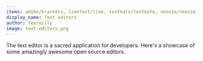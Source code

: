 ```yaml
---
items: adobe/brackets, limetext/lime, textmate/textmate, neovim/neovim, sharelatex/sharelatex, slap-editor/slap, thomaswilburn/Caret, Komodo/KomodoEdit, leo-editor/leo-editor, syl20bnr/spacemacs, SpaceVim/SpaceVim, alm-tools/alm, atom/atom, LightTable/LightTable, zedapp/zed, Microsoft/vscode
display_name: Text editors
author: leereilly
image: text-editors.png
---
```

The text editor is a sacred application for developers. Here's a showcase of some amazingly awesome open source editors.
